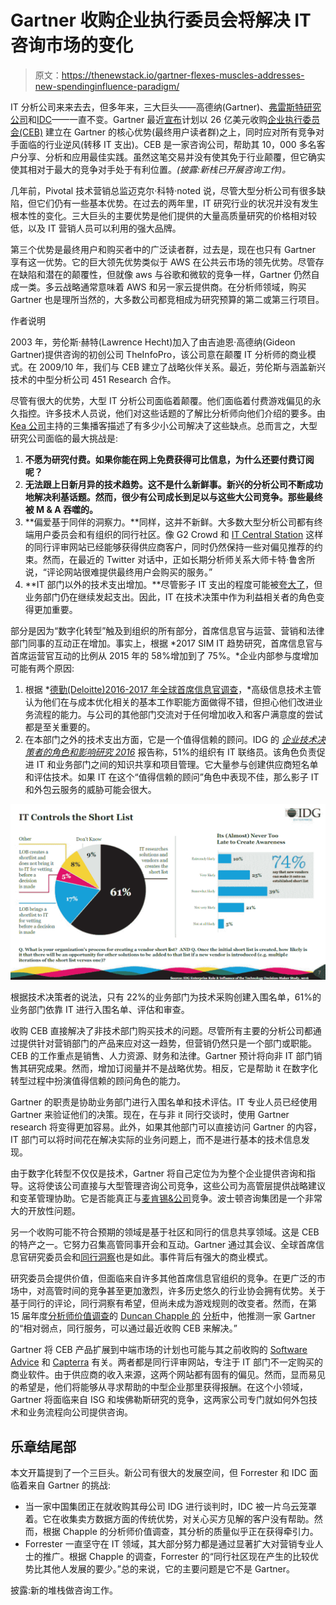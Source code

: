 # Gartner 收购企业执行委员会将解决 IT 咨询市场的变化

> 原文：<https://thenewstack.io/gartner-flexes-muscles-addresses-new-spendinginfluence-paradigm/>

IT 分析公司来来去去，但多年来，三大巨头——高德纳(Gartner)、[弗雷斯特研究公司](https://go.forrester.com/)和[IDC](https://www.idc.com/)——一直不变。Gartner 最近[宣布](http://www.businesswire.com/news/home/20170105005728/en/Gartner-Acquire-CEB-2.6-Billion-Cash-Stock)计划以 26 亿美元收购[企业执行委员会(CEB)](https://www.cebglobal.com/account/signin.html) 建立在 Gartner 的核心优势(最终用户读者群)之上，同时应对所有竞争对手面临的行业逆风(转移 IT 支出)。CEB 是一家咨询公司，帮助其 10，000 多名客户分享、分析和应用最佳实践。虽然这笔交易并没有使其免于行业颠覆，但它确实使其相对于最大的竞争对手处于有利位置。*(披露:新栈已开展咨询工作)。*

几年前，Pivotal 技术营销总监迈克尔·科特·‏noted 说，尽管大型分析公司有很多缺陷，但它们仍有一些基本优势。在过去的两年里，IT 研究行业的状况并没有发生根本性的变化。三大巨头的主要优势是他们提供的大量高质量研究的价格相对较低，以及 IT 营销人员可以利用的强大品牌。

第三个优势是最终用户和购买者中的广泛读者群，过去是，现在也只有 Gartner 享有这一优势。它的巨大领先优势类似于 AWS 在公共云市场的领先优势。尽管存在缺陷和潜在的颠覆性，但就像 aws 与谷歌和微软的竞争一样，Gartner 仍然自成一类。多云战略通常意味着 AWS 和另一家云提供商。在分析师领域，购买 Gartner 也是理所当然的，大多数公司都竞相成为研究预算的第二或第三行项目。

作者说明

2003 年，劳伦斯·赫特(Lawrence Hecht)加入了由吉迪恩·高德纳(Gideon Gartner)提供咨询的初创公司 TheInfoPro，该公司意在颠覆 IT 分析师的商业模式。在 2009/10 年，我们与 CEB 建立了战略伙伴关系。最近，劳伦斯与涵盖新兴技术的中型分析公司 451 Research 合作。

尽管有很大的优势，大型 IT 分析公司面临着颠覆。他们面临着付费游戏偏见的永久指控。许多技术人员说，他们对这些话题的了解比分析师向他们介绍的要多。由 [Kea 公司](http://www.keacompany.com/)主持的三集播客描述了有多少小公司解决了这些缺点。总而言之，大型研究公司面临的最大挑战是:

1.  **不愿为研究付费。如果你能在网上免费获得可比信息，为什么还要付费订阅呢？**
2.  **无法跟上日新月异的技术趋势。这不是什么新鲜事。新兴的分析公司不断成功地解决利基话题。然而，很少有公司成长到足以与这些大公司竞争。那些最终被 M & A 吞噬的。**
3.  **偏爱基于同伴的洞察力。**同样，这并不新鲜。大多数大型分析公司都有终端用户委员会和有组织的同行社区。像 G2 Crowd 和 [IT Central Station](https://www.itcentralstation.com/) 这样的同行评审网站已经能够获得供应商客户，同时仍然保持一些对偏见推荐的约束。然而，在最近的 Twitter 对话中，正如长期分析师关系大师卡特·鲁舍所说，“评论网站很难提供最终用户会购买的服务。”
4.  **IT 部门以外的技术支出增加。**尽管影子 IT 支出的程度可能被[夸大了](https://thenewstack.io/parity-check-dont-afraid-shadow-yet/)，但业务部门仍在继续发起支出。因此，IT 在技术决策中作为利益相关者的角色变得更加重要。

部分是因为“数字化转型”触及到组织的所有部分，首席信息官与运营、营销和法律部门同事的互动正在增加。事实上，根据 *2017 SIM IT 趋势研究，首席信息官与首席运营官互动的比例从 2015 年的 58%增加到了 75%。*企业内部参与度增加可能有两个原因:

1.  根据 *[德勤(Deloitte)2016-2017 年全球首席信息官调查](https://dupress.deloitte.com/dup-us-en/topics/leadership/global-cio-survey.html)，*高级信息技术主管认为他们在与成本优化相关的基本工作职能方面做得不错，但担心他们改进业务流程的能力。与公司的其他部门交流对于任何增加收入和客户满意度的尝试都是至关重要的。
2.  在本部门之外的技术支出方面，它是一个值得信赖的顾问。IDG 的 *[企业技术决策者的角色和影响研究 2016](http://www.idgenterprise.com/resource/research/ri-2016-role-influence-sample-slides-title/)* 报告称，51%的组织有 IT 联络员。该角色负责促进 IT 和业务部门之间的知识共享和项目管理。它大量参与创建供应商短名单和评估技术。如果 IT 在这个“值得信赖的顾问”角色中表现不佳，那么影子 IT 和外包云服务的威胁可能会很大。

![](img/7d3b21799f615b659ec1c453f90ff8e7.png)

根据技术决策者的说法，只有 22%的业务部门为技术采购创建入围名单，61%的业务部门依靠 IT 进行入围名单、评估和审查。

收购 CEB 直接解决了非技术部门购买技术的问题。尽管所有主要的分析公司都通过提供针对营销部门的产品来应对这一趋势，但营销仍然只是一个部门或职能。CEB 的工作重点是销售、人力资源、财务和法律。Gartner 预计将向非 IT 部门销售其研究成果。然而，增加订阅量并不是战略优势。相反，它是帮助 it 在数字化转型过程中扮演值得信赖的顾问角色的能力。

Gartner 的职责是协助业务部门进行入围名单和技术评估。IT 专业人员已经使用 Gartner 来验证他们的决策。现在，在与非 it 同行交谈时，使用 Gartner research 将变得更加容易。此外，如果其他部门可以直接访问 Gartner 的内容，IT 部门可以将时间花在解决实际的业务问题上，而不是进行基本的技术信息发现。

由于数字化转型不仅仅是技术，Gartner 将自己定位为为整个企业提供咨询和指导。这将使该公司直接与大型管理咨询公司竞争，这些公司为高管层提供战略建议和变革管理协助。它是否能真正与[麦肯锡&公司](http://www.mckinsey.com/)竞争。波士顿咨询集团是一个非常大的开放性问题。

另一个收购可能不符合预期的领域是基于社区和同行的信息共享领域。这是 CEB 的特产之一。它努力召集高管同事开会和互动。Gartner 通过其会议、全球首席信息官研究委员会和[同行洞察](https://www.gartner.com/reviews/home)也是如此。事件背后有强大的商业模式。

研究委员会提供价值，但面临来自许多其他首席信息官组织的竞争。在更广泛的市场中，对高管时间的竞争甚至更加激烈，许多历史悠久的行业协会拥有优势。关于基于同行的评论，同行洞察有希望，但尚未成为游戏规则的改变者。然而，在第 15 届年度[分析师价值调查](http://analystvaluesurvey.com/)的 [Duncan Chapple 的](https://twitter.com/duncanchapple) [分析](https://www.linkedin.com/pulse/idc-overtakes-hfs-global-analyst-firm-awards-duncan-chapple)中，他推测一家 Gartner 的“相对弱点，同行服务，可以通过最近收购 CEB 来解决。”

Gartner 将 CEB 产品扩展到中端市场的计划也可能与其之前收购的 [Software Advice](http://www.softwareadvice.com/) 和 [Capterra](http://www.capterra.com/) 有关。两者都是同行评审网站，专注于 IT 部门不一定购买的商业软件。由于供应商的收入来源，这两个网站都有固有的偏见。然而，显而易见的希望是，他们将能够从寻求帮助的中型企业那里获得报酬。在这个小领域，Gartner 将面临来自 ISG 和埃佛勒斯研究的竞争，这两家公司专门就如何外包技术和业务流程向公司提供咨询。

## 乐章结尾部

本文开篇提到了一个三巨头。新公司有很大的发展空间，但 Forrester 和 IDC 面临着来自 Gartner 的挑战:

*   当一家中国集团正在就收购其母公司 IDG 进行谈判时，IDC 被一片乌云笼罩着。它在收集卖方数据方面的传统优势，对关心买方见解的客户没有帮助。然而，根据 Chapple 的分析师价值调查，其分析的质量似乎正在获得牵引力。
*   Forrester 一直坚守在 IT 领域，其大部分努力都是通过显著扩大对营销专业人士的推广。根据 Chapple 的调查，Forrester 的“同行社区现在产生的比较优势比其他人发展的要少。”总的来说，它的主要问题是它不是 Gartner。

披露:新的堆栈做咨询工作。

<svg xmlns:xlink="http://www.w3.org/1999/xlink" viewBox="0 0 68 31" version="1.1"><title>Group</title> <desc>Created with Sketch.</desc></svg>